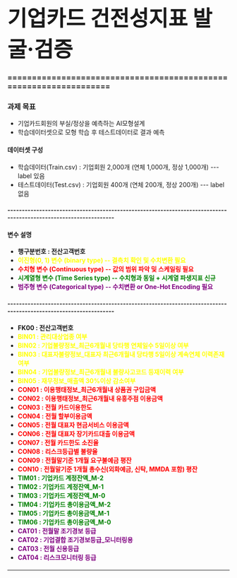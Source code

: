 # <font size = "20">기업카드 건전성지표 발굴‧검증</font>
### ==================================================================

### 과제 목표

* 기업카드회원의 부실/정상을 예측하는 AI모형설계
* 학습데이터셋으로 모형 학습 후 테스트데이터로 결과 예측

#### 데이터셋 구성

* 학습데이터(Train.csv) : 기업회원 2,000개 (연체 1,000개,  정상 1,000개) --- label 있음
* 테스트데이터(Test.csv) : 기업회원 400개 (연체 200개, 정상 200개) --- label 없음

#### -----------------------------------------------------------------------------------------------------------------
#### 변수 설명
* <b>행구분번호 : 전산고객번호</b>
* <font color='yellow'><b>이진형(0, 1) 변수 (binary type)  -- 결측치 확인 및 수치변환 필요</b></font>
* <font color='red'><b>수치형 변수 (Continuous type) -- 값의 범위 파악 및 스케일링 필요</b></font>
* <font color='green'><b>시계열형 변수 (Time Series type) -- 수치형과 동일 + 시계열 파생지표 신규</b></font>
* <font color='purple'><b>범주형 변수 (Categorical type) -- 수치변환 or One-Hot Encoding 필요</b></font>

#### -----------------------------------------------------------------------------------------------------------------
* <b>FK00  : 전산고객번호</b>
* <font color='yellow'><b>BIN01 : 관리대상업종 여부</b></font>
* <font color='yellow'><b>BIN02 : 기업불량정보_최근6개월내 당타행 연체일수 5일이상 여부</b></font>
* <font color='yellow'><b>BIN03 : 대표자불량정보_대표자 최근6개월내 당타행 5일이상 계속연체 이력존재 여부</b></font>
* <font color='yellow'><b>BIN04 : 기업불량정보_최근6개월내 불량사고코드 등재이력 여부</b></font>
* <font color='yellow'><b>BIN05 : 재무정보_매출액 30%이상 감소여부</b></font>
* <font color='red'><b>CON01 : 이용행태정보_최근6개월내 상품권 구입금액</b></font>
* <font color='red'><b>CON02 : 이용행태정보_최근6개월내 유흥주점 이용금액</b></font>
* <font color='red'><b>CON03 : 전월 카드이용한도</b></font>    
* <font color='red'><b>CON04 : 전월 할부이용금액</b></font>    
* <font color='red'><b>CON05 : 전월 대표자 현금서비스 이용금액</b></font>
* <font color='red'><b>CON06 : 전월 대표자 장기카드대출 이용금액</b></font>
* <font color='red'><b>CON07 : 전월 카드한도 소진율</b></font>
* <font color='red'><b>CON08 : 리스크등급별 불량율</b></font>
* <font color='red'><b>CON09 : 전월말기준 1개월 요구불예금 평잔</b></font>  
* <font color='red'><b>CON10 : 전월말기준 1개월 총수신(외화예금, 신탁, MMDA 포함) 평잔</b></font> 
* <font color='green'><b>TIM01 : 기업카드 계정잔액_M-2</b></font>
* <font color='green'><b>TIM02 : 기업카드 계정잔액_M-1</b></font>
* <font color='green'><b>TIM03 : 기업카드 계정잔액_M-0</b></font>
* <font color='green'><b>TIM04 : 기업카드 총이용금액_M-2</b></font>
* <font color='green'><b>TIM05 : 기업카드 총이용금액_M-1</b></font>
* <font color='green'><b>TIM06 : 기업카드 총이용금액_M-0</b></font>
* <font color='purple'><b>CAT01 : 전월말 조기경보 등급</b></font>
* <font color='purple'><b>CAT02 : 기업결합 조기경보등급_모니터링용</b></font>
* <font color='purple'><b>CAT03 : 전월 신용등급</b></font>
* <font color='purple'><b>CAT04 : 리스크모니터링 등급 </b></font>

#### 
-----------------------------------------------------------------------------------------------------------------------------------------
